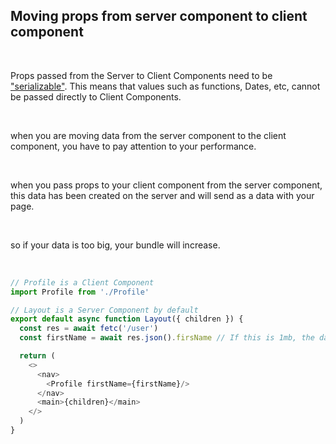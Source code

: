 ## Moving props from server component to client component

&nbsp;
&nbsp;
&nbsp;

Props passed from the Server to Client Components need to
be <a href="https://developer.mozilla.org/en-US/docs/Glossary/Serialization" target="_blank">"serializable"</a>. This
means that values such as functions,
Dates, etc, cannot be passed directly to Client Components.

&nbsp;
&nbsp;
&nbsp;

when you are moving data from the server component to the client component, you have to pay attention to your
performance.

&nbsp;
&nbsp;
&nbsp;

when you pass props to your client component from the server component, this data has been created on the server and
will send as a data with your page.

&nbsp;
&nbsp;
&nbsp;

so if your data is too big, your bundle will increase.

&nbsp;
&nbsp;
&nbsp;

```js
// Profile is a Client Component
import Profile from './Profile'

// Layout is a Server Component by default
export default async function Layout({ children }) {
  const res = await fetc('/user')
  const firstName = await res.json().firsName // If this is 1mb, the data sent to the client will also be 1mb.

  return (
    <>
      <nav>
        <Profile firstName={firstName}/>
      </nav>
      <main>{children}</main>
    </>
  )
}
```




